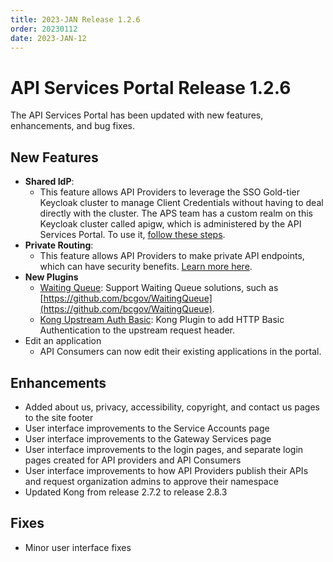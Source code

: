 ```yaml
---
title: 2023-JAN Release 1.2.6
order: 20230112
date: 2023-JAN-12
---
```


# API Services Portal Release 1.2.6

The API Services Portal has been updated with new features, enhancements, and bug fixes.

## New Features

- **Shared IdP**:
  - This feature allows API Providers to leverage the SSO Gold-tier Keycloak cluster to manage Client Credentials without having to deal directly with the cluster. The APS team has a custom realm on this Keycloak cluster called apigw, which is administered by the API Services Portal. To use it, [follow these steps](/how-to/client-cred-flow.md#2-grant-access-to-the-identity-provider).
- **Private Routing**:
  - This feature allows API Providers to make private API endpoints, which can have security benefits. [Learn more here](/how-to/private-route.md).
- **New Plugins**
  - [Waiting Queue](/reference/plugins/waiting-queue.md#waiting-queue): Support Waiting Queue solutions, such as [https://github.com/bcgov/WaitingQueue](https://github.com/bcgov/WaitingQueue).
  - [Kong Upstream Auth Basic](/reference/plugins/kong-upstream-auth-basic.md#kong-upstream-auth-basic): Kong Plugin to add HTTP Basic Authentication to the upstream request header.
- Edit an application
  - API Consumers can now edit their existing applications in the portal.

## Enhancements

- Added about us, privacy, accessibility, copyright, and contact us pages to the site footer
- User interface improvements to the Service Accounts page
- User interface improvements to the Gateway Services page
- User interface improvements to the login pages, and separate login pages created for API providers and API Consumers
- User interface improvements to how API Providers publish their APIs and request organization admins to approve their namespace
- Updated Kong from release 2.7.2 to release 2.8.3

## Fixes

- Minor user interface fixes

